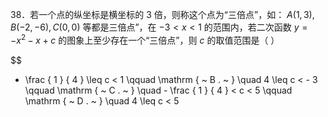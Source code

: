 38．若一个点的纵坐标是横坐标的 3 倍，则称这个点为“三倍点”，如： $A ( 1 , 3 ) , B ( - 2 , - 6 ) , C ( 0 , 0 )$ 等都是三倍点”，在 $- 3 < x < 1$ 的范围内，若二次函数 $y = - x ^ { 2 } - x + c$ 的图象上至少存在一个“三倍点”，则 $c$ 的取值范围是（ ）

$$
- \frac { 1 } { 4 } \leq c < 1 \qquad \mathrm { ~ B . ~ } \quad 4 \leq c < - 3 \qquad \mathrm { ~ C . ~ } \quad - \frac { 1 } { 4 } < c < 5 \qquad \mathrm { ~ D . ~ } \quad 4 \leq c < 5
